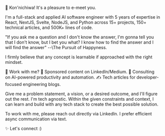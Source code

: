 👋 Kon'nichiwa! It's a pleasure to e-meet you. 

I'm a full-stack and applied AI software engineer with 5 years of expertise in React, NextJS, Svelte, NodeJS, and Python across 15+ projects, 150+ technical articles, and 500K+ lines of code. 

"If you ask me a question and I don't know the answer, I'm gonna tell you that I don't know, but I bet you what? I know how to find the answer and I will find the answer"
\--\The Pursuit of Happyness. 

I firmly believe that any concept is learnable if approached with the right mindset. 

🚀 Work with me? 
🔗 Sponsored content on LinkedIn/Medium. 
🤖 Consulting on AI-powered productivity and automation. 
✍️ Tech articles for developer-focused engineering blogs. 

Give me a problem statement, a vision, or a desired outcome, and I'll figure out the rest. I'm tech agnostic. Within the given constraints and context, I can learn and build with any tech stack to create the best possible solution. 

To work with me, please reach out directly via LinkedIn. I prefer efficient async communication via text. 

✨ Let's connect :)
